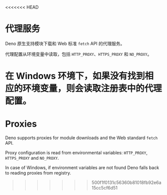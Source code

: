 <<<<<<< HEAD
# 代理服务

Deno 原生支持模块下载和 Web 标准 `fetch` API 的代理服务。

代理配置从环境变量中读取，包括 `HTTP_PROXY`、`HTTPS_PROXY` 和 `NO_PROXY`。

在 Windows 环境下，如果没有找到相应的环境变量，则会读取注册表中的代理配置。
=======
# Proxies

Deno supports proxies for module downloads and the Web standard `fetch` API.

Proxy configuration is read from environmental variables: `HTTP_PROXY`,
`HTTPS_PROXY` and `NO_PROXY`.

In case of Windows, if environment variables are not found Deno falls back to
reading proxies from registry.
>>>>>>> 500f1f0131c56360b81018fb92e6a15cc5cf6d51
